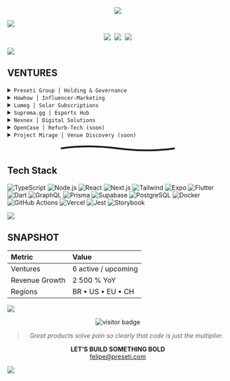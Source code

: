 <p align="center">
  <img src="https://readme-typing-svg.herokuapp.com?font=Fira+Code&duration=3000&pause=600&color=A259FF&center=true&vCenter=true&width=620&height=35&lines=FELIPE+PRESETI;Founder+%7C+Preseti+Group" />
</p>

<img src="https://capsule-render.vercel.app/api?type=waving&height=100&color=0d1117,3c216f,0d1117" />

<p align="center">
  <a href="https://preseti.com"><img src="https://img.shields.io/badge/preseti.com-1e1e1e?style=for-the-badge"></a>&nbsp;
  <a href="https://linkedin.com/in/felipepreseti"><img src="https://img.shields.io/badge/linkedin-3b2f5e?style=for-the-badge&logo=linkedin&logoColor=ffffff"></a>&nbsp;
  <a href="mailto:felipe@preseti.com"><img src="https://img.shields.io/badge/email-1e1e1e?style=for-the-badge&logo=gmail&logoColor=ffffff"></a>
</p>

<img src="https://capsule-render.vercel.app/api?type=rect&height=4&color=0d1117,0d1117" />

## VENTURES
<details>
<summary><code>Preseti Group │ Holding & Governance</code></summary>
Drives strategy, capital allocation and cross-venture synergy.  
https://preseti.com
</details>
<details>
<summary><code>Howhow │ Influencer-Marketing</code></summary>
AI platform linking tech brands to creators and tracking ROI.  
https://howhow.com.br
</details>
<details>
<summary><code>Lumeg │ Solar Subscriptions</code></summary>
Renewable power plus AI optimisation to slash energy costs.  
https://lumeg.com.br
</details>
<details>
<summary><code>Suprema.gg │ Esports Hub</code></summary>
Complete ecosystem for leagues, matchmaking and item marketplace.  
https://suprema.gg
</details>
<details>
<summary><code>Nexnex │ Digital Solutions</code></summary>
SaaS automating sites, paid traffic & design via multi-AI stack.  
https://nexnex.com.br
</details>
<details>
<summary><code>OpenCase │ Refurb-Tech (soon)</code></summary>
AI inspection, repair and dynamic pricing of RMA tech with flash discounts.
</details>
<details>
<summary><code>Project Mirage │ Venue Discovery (soon)</code></summary>
App for real-time, AI-personalised venue & experience recommendations.
</details>

<p align="center">
  <svg width="260" height="18" viewBox="0 0 260 18" fill="none" xmlns="http://www.w3.org/2000/svg">
    <path d="M0 9Q60 0 130 9T260 9" stroke="#1a1a1a" stroke-width="4" stroke-linecap="round"/>
  </svg>
</p>

## Tech Stack
![TypeScript](https://img.shields.io/badge/TypeScript-4c3573?style=flat&logo=typescript&logoColor=fff)
![Node.js](https://img.shields.io/badge/Node.js-493969?style=flat&logo=node.js&logoColor=fff)
![React](https://img.shields.io/badge/React-4c3573?style=flat&logo=react&logoColor=61dafb)
![Next.js](https://img.shields.io/badge/Next.js-31264d?style=flat&logo=next.js&logoColor=fff)
![Tailwind](https://img.shields.io/badge/Tailwind-31264d?style=flat&logo=tailwindcss&logoColor=fff)
![Expo](https://img.shields.io/badge/Expo-493969?style=flat&logo=expo&logoColor=fff)
![Flutter](https://img.shields.io/badge/Flutter-4c3573?style=flat&logo=flutter&logoColor=fff)
![Dart](https://img.shields.io/badge/Dart-31264d?style=flat&logo=dart&logoColor=fff)
![GraphQL](https://img.shields.io/badge/GraphQL-31264d?style=flat&logo=graphql&logoColor=fff)
![Prisma](https://img.shields.io/badge/Prisma-493969?style=flat&logo=prisma&logoColor=fff)
![Supabase](https://img.shields.io/badge/Supabase-4c3573?style=flat&logo=supabase&logoColor=fff)
![PostgreSQL](https://img.shields.io/badge/PostgreSQL-31264d?style=flat&logo=postgresql&logoColor=fff)
![Docker](https://img.shields.io/badge/Docker-4c3573?style=flat&logo=docker&logoColor=fff)
![GitHub Actions](https://img.shields.io/badge/GitHub%20Actions-31264d?style=flat&logo=githubactions&logoColor=fff)
![Vercel](https://img.shields.io/badge/Vercel-493969?style=flat&logo=vercel&logoColor=fff)
![Jest](https://img.shields.io/badge/Jest-4c3573?style=flat&logo=jest&logoColor=fff)
![Storybook](https://img.shields.io/badge/Storybook-31264d?style=flat&logo=storybook&logoColor=fff)

<img src="https://capsule-render.vercel.app/api?type=rect&height=4&color=0d1117,0d1117" />

## SNAPSHOT
| Metric | Value |
| :----- | :---- |
| Ventures | 6 active / upcoming |
| Revenue Growth | 2 500 % YoY |
| Regions | BR • US • EU • CH |

<img src="https://capsule-render.vercel.app/api?type=rect&height=4&color=0d1117,0d1117" />

<p align="center">
  <img src="https://komarev.com/ghpvc/?username=felipepreseti&label=RAVENS%20VISITED&color=4c3573&style=for-the-badge" alt="visitor badge"/>
</p>

<blockquote align="center"><i>Great products solve pain so clearly that code is just the multiplier.</i></blockquote>

<p align="center">
  <strong>LET’S BUILD SOMETHING BOLD</strong><br>
  <a href="mailto:felipe@preseti.com">felipe@preseti.com</a>
</p>

<img src="https://capsule-render.vercel.app/api?type=waving&height=100&color=0d1117,3c216f,0d1117&section=footer" />
